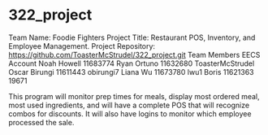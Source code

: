 # 322_project
Team Name:	Foodie Fighters 
Project Title:	Restaurant POS, Inventory, and Employee Management. 
Project Repository:	https://github.com/ToasterMcStrudel/322_project.git
Team Members	            	EECS Account
Noah Howell    11683774
Ryan Ortuno    11632680 	ToasterMcStrudel
Oscar Birungi	 11611443   obirungi7
Liana Wu       11673780	  lwu1
Boris	         11621363   19671

This program will monitor prep times for meals,
display most ordered meal, most used ingredients,
and will have a complete POS that will recognize
combos for discounts. It will also have logins
to monitor which employee processed the sale.
